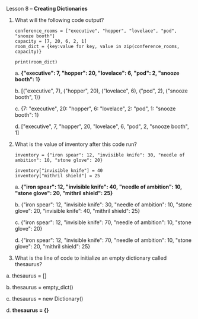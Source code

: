 Lesson 8 – **Creating Dictionaries**

1.  What will the following code output?

        conference_rooms = ["executive", "hopper", "lovelace", "pod", "snooze booth"]
        capacity = [7, 20, 6, 2, 1]
        room_dict = {key:value for key, value in zip(conference_rooms, capacity)}

        print(room_dict)

    a.	**{"executive": 7, "hopper": 20, "lovelace": 6, "pod": 2, "snooze booth": 1}**

    b.	[("executive", 7), ("hopper", 20), ("lovelace", 6), ("pod", 2), ("snooze booth", 1)}

    c.	{7: "executive", 20: "hopper", 6: "lovelace", 2: "pod", 1: "snooze booth": 1}

    d.	["executive", 7, "hopper", 20, "lovelace", 6, "pod", 2, "snooze booth", 1]

2.  What is the value of inventory after this code run?

        inventory = {"iron spear": 12, "invisible knife": 30, "needle of ambition": 10, "stone glove": 20}
            
        inventory["invisible knife"] = 40
        inventory["mithril shield"] = 25

    a.  **{"iron spear": 12, "invisible knife": 40, "needle of ambition": 10, "stone glove": 20, "mithril shield": 25}**

    b.  {"iron spear": 12, "invisible knife": 30, "needle of ambition": 10, "stone glove": 20, “invisible knife”: 40, "mithril shield": 25}

    c.  {"iron spear": 12, "invisible knife": 70, "needle of ambition": 10, "stone glove": 20}

    d.  {"iron spear": 12, "invisible knife": 70, "needle of ambition": 10, "stone glove": 20, "mithril shield": 25}

3.	What is the line of code to initialize an empty dictionary called thesaurus?

a.      thesaurus = []

b.	thesaurus = empty_dict()

c.	thesaurus = new Dictionary()

d.	**thesaurus = {}**
